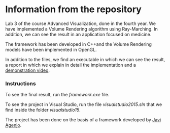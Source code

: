 # Information from the repository
Lab 3 of the course Advanced Visualization, done in the fourth year.
We have implemented a Volume Rendering algorithm using Ray-Marching. In addition, we can see the result in an application focused on medicine.

The framework has been developed in C++and the Volume Rendering models have been implemented in OpenGL.

In addition to the files, we find an executable in which we can see the result, a report in which we explain in detail the implementation and a [demonstration video](https://youtu.be/lYEhrGucsfI).

### Instructions
To see the final result, run the *framework.exe* file.

To see the project in Visual Studio, run the file *visualstudio2015.sln* that we find inside the folder *visualstudio15*.

The project has been done on the basis of a framework developed by [Javi Agenjo](https://github.com/jagenjo).
